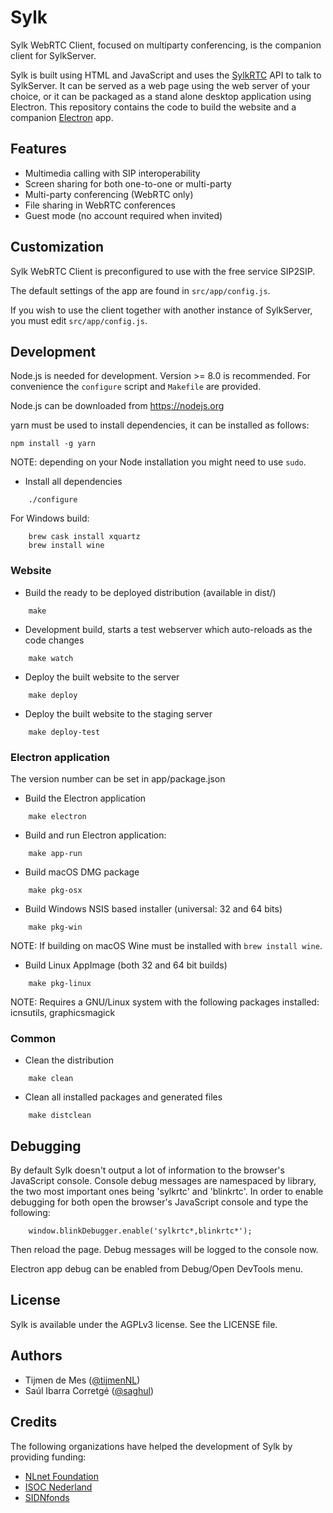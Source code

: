 
# Sylk

Sylk WebRTC Client, focused on multiparty conferencing, is the companion
client for SylkServer.

Sylk is built using HTML and JavaScript and uses the
[SylkRTC](https://github.com/AGProjects/sylkrtc.js) API to talk to
SylkServer.  It can be served as a web page using the web server of your
choice, or it can be packaged as a stand alone desktop application using
Electron.  This repository contains the code to build the website and a
companion [Electron](http://electron.atom.io) app.

## Features

* Multimedia calling with SIP interoperability
* Screen sharing for both one-to-one or multi-party
* Multi-party conferencing (WebRTC only)
* File sharing in WebRTC conferences
* Guest mode (no account required when invited)

## Customization

Sylk WebRTC Client is preconfigured to use with the free service SIP2SIP.

The default settings of the app are found in `src/app/config.js`.

If you wish to use the client together with another instance of SylkServer,
you must edit `src/app/config.js`.

## Development

Node.js is needed for development.  Version >= 8.0 is recommended.  For
convenience the `configure` script and `Makefile` are provided.

Node.js can be downloaded from https://nodejs.org

yarn must be used to install dependencies, it can be installed as
follows:

```
npm install -g yarn
```

NOTE: depending on your Node installation you might need to use `sudo`.

* Install all dependencies

```
    ./configure
```

For Windows build:

```
    brew cask install xquartz
    brew install wine
```


### Website

* Build the ready to be deployed distribution (available in dist/)

```
    make
```

* Development build, starts a test webserver which auto-reloads as the code changes

```
    make watch
```

* Deploy the built website to the server

```
    make deploy
```

* Deploy the built website to the staging server

```
    make deploy-test
```

### Electron application

The version number can be set in app/package.json

* Build the Electron application

```
    make electron
```

* Build and run Electron application:

```
    make app-run
```

* Build macOS DMG package

```
    make pkg-osx
```

* Build Windows NSIS based installer (universal: 32 and 64 bits)

```
    make pkg-win
```

NOTE: If building on macOS Wine must be installed with `brew install wine`.

* Build Linux AppImage (both 32 and 64 bit builds)

```
    make pkg-linux
```

NOTE: Requires a GNU/Linux system with the following packages installed: icnsutils, graphicsmagick


### Common

* Clean the distribution

```
    make clean
```

* Clean all installed packages and generated files

```
    make distclean
```

## Debugging

By default Sylk doesn't output a lot of information to the browser's
JavaScript console.  Console debug messages are namespaced by library, the
two most important ones being 'sylkrtc' and 'blinkrtc'.  In order to enable
debugging for both open the browser's JavaScript console and type the
following:

```
    window.blinkDebugger.enable('sylkrtc*,blinkrtc*');
```

Then reload the page. Debug messages will be logged to the console now.

Electron app debug can be enabled from Debug/Open DevTools menu.


## License

Sylk is available under the AGPLv3 license. See the LICENSE file.


## Authors

* Tijmen de Mes ([@tijmenNL](https://github.com/tijmenNL))
* Saúl Ibarra Corretgé ([@saghul](https://github.com/saghul))


## Credits

The following organizations have helped the development of Sylk by providing funding:

* [NLnet Foundation](https://www.nlnet.nl)
* [ISOC Nederland](https://www.isoc.nl)
* [SIDNfonds](https://www.sidnfonds.nl)

